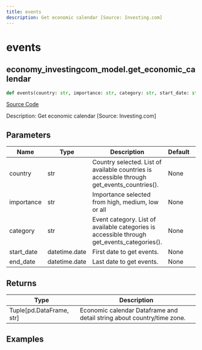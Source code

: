 ```yaml
---
title: events
description: Get economic calendar [Source: Investing.com]
---
```

# events

## economy_investingcom_model.get_economic_calendar

```python
def events(country: str, importance: str, category: str, start_date: str, end_date: str, limit: Any) -> None:
```
[Source Code](https://github.com/OpenBB-finance/OpenBBTerminal/tree/main/openbb_terminal/economy/investingcom_model.py#L372)

Description: Get economic calendar [Source: Investing.com]

## Parameters

| Name | Type | Description | Default | Optional |
| ---- | ---- | ----------- | ------- | -------- |
| country | str | Country selected. List of available countries is accessible through get_events_countries(). | None | False |
| importance | str | Importance selected from high, medium, low or all | None | False |
| category | str | Event category. List of available categories is accessible through get_events_categories(). | None | False |
| start_date | datetime.date | First date to get events. | None | False |
| end_date | datetime.date | Last date to get events. | None | False |

## Returns

| Type | Description |
| ---- | ----------- |
| Tuple[pd.DataFrame, str] | Economic calendar Dataframe and detail string about country/time zone. |

## Examples

